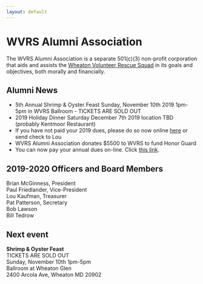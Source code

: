 ```yaml
---
layout: default
---
```


<h1 class="sr-only">WVRS Alumni Association</h1>
<p>The WVRS Alumni Association is a separate 501(c)(3) non-profit corporation that aids and assists the <a href="https://wvrs.org" target="_blank">Wheaton Volunteer Rescue Squad</a> in its goals and objectives, both morally and financially.</p>

<h2 class="h4">Alumni News</h2>
<ul>
<li>5th Annual Shrimp & Oyster Feast Sunday, November 10th 2019 1pm-5pm in WVRS Ballroom - TICKETS ARE SOLD OUT</li>
<li>2019 Holiday Dinner Saturday December 7th 2019 location TBD (probably Kentmoor Restaurant)</li>
<li>If you have not paid your 2019 dues, please do so now online <a href="{{ '/donate/' | relative_url }}">here</a> or send check to Lou</li>
<li>WVRS Alumni Association donates $5500 to WVRS to fund Honor Guard</li>
<li>You can now pay your annual dues on-line.  Click <a href="{{ '/member-dues/' | relative_url }}">this link</a>.</li>
</ul>

<h2 class="h4">2019-2020 Officers and Board Members</h2>
Brian McGinness, President
<br />Paul Friedlander, Vice-President
<br />Lou Kaufman, Treasurer
<br />Pat Patterson, Secretary
<br />Bob Lawson
<br />Bill Tedrow

<h2 class="h4">Next event</h2>
<strong>Shrimp & Oyster Feast</strong>
<br />TICKETS ARE SOLD OUT
<br />Sunday, November 10th 1pm-5pm
<br />Ballroom at Wheaton Glen
<br />2400 Arcola Ave, Wheaton MD 20902
<!---<br /><a href="{{ '/events/2019-shrimp-and-oyster' | relative_url }}">Tickets</a>--->
